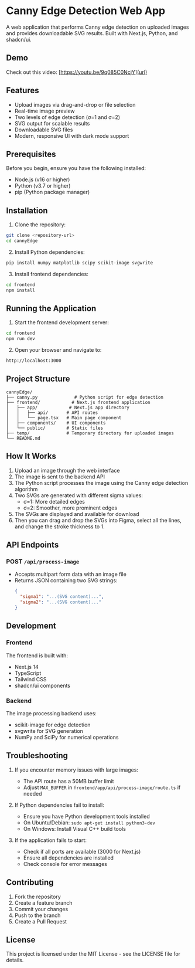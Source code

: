 # Canny Edge Detection Web App

A web application that performs Canny edge detection on uploaded images and provides downloadable SVG results. Built with Next.js, Python, and shadcn/ui.

## Demo
Check out this video: [https://youtu.be/9q085C0NcjY](url)

## Features

- Upload images via drag-and-drop or file selection
- Real-time image preview
- Two levels of edge detection (σ=1 and σ=2)
- SVG output for scalable results
- Downloadable SVG files
- Modern, responsive UI with dark mode support

## Prerequisites

Before you begin, ensure you have the following installed:
- Node.js (v16 or higher)
- Python (v3.7 or higher)
- pip (Python package manager)

## Installation

1. Clone the repository:
```bash
git clone <repository-url>
cd cannyEdge
```

2. Install Python dependencies:
```bash
pip install numpy matplotlib scipy scikit-image svgwrite
```

3. Install frontend dependencies:
```bash
cd frontend
npm install
```

## Running the Application

1. Start the frontend development server:
```bash
cd frontend
npm run dev
```

2. Open your browser and navigate to:
```
http://localhost:3000
```

## Project Structure

```
cannyEdge/
├── canny.py              # Python script for edge detection
├── frontend/            # Next.js frontend application
│   ├── app/            # Next.js app directory
│   │   ├── api/       # API routes
│   │   └── page.tsx   # Main page component
│   ├── components/    # UI components
│   └── public/        # Static files
├── temp/              # Temporary directory for uploaded images
└── README.md
```

## How It Works

1. Upload an image through the web interface
2. The image is sent to the backend API
3. The Python script processes the image using the Canny edge detection algorithm
4. Two SVGs are generated with different sigma values:
   - σ=1: More detailed edges
   - σ=2: Smoother, more prominent edges
5. The SVGs are displayed and available for download
6. Then you can drag and drop the SVGs into Figma, select all the lines, and change the stroke thickness to 1.

## API Endpoints

### POST `/api/process-image`
- Accepts multipart form data with an image file
- Returns JSON containing two SVG strings:
  ```json
  {
    "sigma1": "...(SVG content)...",
    "sigma2": "...(SVG content)..."
  }
  ```

## Development

### Frontend
The frontend is built with:
- Next.js 14
- TypeScript
- Tailwind CSS
- shadcn/ui components

### Backend
The image processing backend uses:
- scikit-image for edge detection
- svgwrite for SVG generation
- NumPy and SciPy for numerical operations

## Troubleshooting

1. If you encounter memory issues with large images:
   - The API route has a 50MB buffer limit
   - Adjust `MAX_BUFFER` in `frontend/app/api/process-image/route.ts` if needed

2. If Python dependencies fail to install:
   - Ensure you have Python development tools installed
   - On Ubuntu/Debian: `sudo apt-get install python3-dev`
   - On Windows: Install Visual C++ build tools

3. If the application fails to start:
   - Check if all ports are available (3000 for Next.js)
   - Ensure all dependencies are installed
   - Check console for error messages

## Contributing

1. Fork the repository
2. Create a feature branch
3. Commit your changes
4. Push to the branch
5. Create a Pull Request

## License

This project is licensed under the MIT License - see the LICENSE file for details. 
